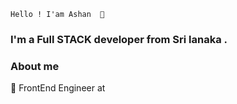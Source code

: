 `` Hello ! I'am Ashan  👋 ``

### I'm a Full STACK developer from Sri lanaka .

### About me


💼 FrontEnd Engineer at 
